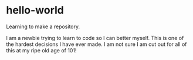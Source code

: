 # hello-world
Learning to make a repository.

I am a newbie trying to learn to code so I can better myself.
This is one of the hardest decisions I have ever made.
I am not sure I am cut out for all of this at my ripe old age of 101!
